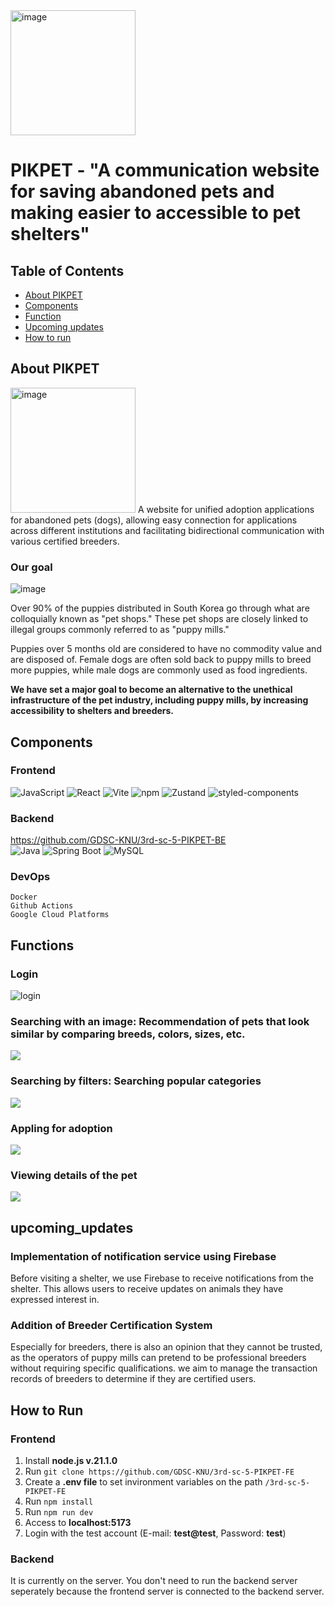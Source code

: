 <img width="200" alt="image" src="https://velog.velcdn.com/images/yooonwodyd/post/0c3dce86-1598-42fa-a099-4a795e75a08b/image.png">

# PIKPET - "A communication website for saving abandoned pets and making easier to accessible to pet shelters"

## Table of Contents
- [About PIKPET](#About_PIKPET)
- [Components](#components)
- [Function](#function)
- [Upcoming updates](#upcoming_updates)
- [How to run](#How_to_run)

## About PIKPET
<img width="200" alt="image" src="https://velog.velcdn.com/images/yooonwodyd/post/f0cb98b8-69ec-4e84-879b-275e8ae7e675/image.png">
A website for unified adoption applications for abandoned pets (dogs), allowing easy connection for applications across different institutions and facilitating bidirectional communication with various certified breeders.

### Our goal
![image](https://github.com/GDSC-KNU/3rd-sc-5-PIKPET-BE/assets/112597963/58a7eb89-8ccc-4af3-9e7e-782b5b65e8ee)

Over 90% of the puppies distributed in South Korea go through what are colloquially known as "pet shops." These pet shops are closely linked to illegal groups commonly referred to as "puppy mills."

Puppies over 5 months old are considered to have no commodity value and are disposed of. Female dogs are often sold back to puppy mills to breed more puppies, while male dogs are commonly used as food ingredients.

**We have set a major goal to become an alternative to the unethical infrastructure of the pet industry, including puppy mills, by increasing accessibility to shelters and breeders.**


## Components
### Frontend
![JavaScript](https://img.shields.io/badge/javascript-F7DF1E?style=flat-square&logo=javascript&logoColor=black) 
![React](https://img.shields.io/badge/React-18.2.0-61DAFB?style=flat-square&logo=react&logoColor=61DAFB)
![Vite](https://img.shields.io/badge/Vite-4.4.5-646CFF?style=flat-square&logo=vite&labelColor=white) 
![npm](https://img.shields.io/badge/npm-10.2.3-CB3837?style=flat-square&logo=npm&labelColor=white) 
![Zustand](https://img.shields.io/badge/Zustand-4.5.0-black?style=flat-square&labelColor=white) 
![styled-components](https://img.shields.io/badge/styled_components-6.1.8-black?style=flat-square&logo=styled-components&logoColor=white&labelColor=DB7093) 

### Backend
https://github.com/GDSC-KNU/3rd-sc-5-PIKPET-BE  
![Java](https://img.shields.io/badge/java-17-007396?style=flat-square&logo=java&logoColor=white)
![Spring Boot](https://img.shields.io/badge/Spring_Boot-3.1.8-6DB33F?style=flat-square&logo=springboot&logoColor=6DB33F) 
![MySQL](https://img.shields.io/badge/MySQL-8.0-4479A1?style=flat-square&logo=MySQL&logoColor=white)

### DevOps
```
Docker
Github Actions
Google Cloud Platforms
```


## Functions
### Login
![login](https://velog.velcdn.com/images/yooonwodyd/post/f8b40454-f090-46f8-9407-15b1ad76a269/image.gif)
### Searching with an image: Recommendation of pets that look similar by comparing breeds, colors, sizes, etc.
![](https://velog.velcdn.com/images/yooonwodyd/post/66e7b2f3-ce2b-457f-bdc4-36ae26f65d39/image.gif)
### Searching by filters: Searching popular categories
![](https://velog.velcdn.com/images/yooonwodyd/post/21489601-ebff-453e-b051-21f1a569e83c/image.gif)
### Appling for adoption
![](https://velog.velcdn.com/images/yooonwodyd/post/570f01f5-10e3-4974-8769-4356ed22c739/image.gif)
### Viewing details of the pet
![](https://velog.velcdn.com/images/yooonwodyd/post/df815d40-2583-4fc1-b85f-be4bb73ab5b6/image.gif)


## upcoming_updates
### Implementation of notification service using Firebase
Before visiting a shelter, we use Firebase to receive notifications from the shelter. This allows users to receive updates on animals they have expressed interest in.
### Addition of Breeder Certification System
Especially for breeders, there is also an opinion that they cannot be trusted, as the operators of puppy mills can pretend to be professional breeders without requiring specific qualifications.
we aim to manage the transaction records of breeders to determine if they are certified users.


## How to Run
### Frontend
1. Install **node.js v.21.1.0**
2. Run `git clone https://github.com/GDSC-KNU/3rd-sc-5-PIKPET-FE`  
3. Create a **.env file** to set invironment variables on the path `/3rd-sc-5-PIKPET-FE`
4. Run `npm install`
5. Run `npm run dev`
6. Access to **localhost:5173**
7. Login with the test account (E-mail: **test@test**, Password: **test**)

   
### Backend
It is currently on the server. You don't need to run the backend server seperately because the frontend server is connected to the backend server. 
